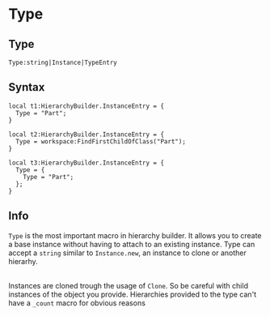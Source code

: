 # Type

## Type
```luau
Type:string|Instance|TypeEntry
```


## Syntax
```luau
local t1:HierarchyBuilder.InstanceEntry = {
  Type = "Part";
}

local t2:HierarchyBuilder.InstanceEntry = {
  Type = workspace:FindFirstChildOfClass("Part");
}

local t3:HierarchyBuilder.InstanceEntry = {
  Type = {
    Type = "Part";
  };
}
```

## Info <br>
`Type` is the most important macro in hierarchy builder. It allows you to create a base instance without having to attach to an existing instance. 
Type can accept a `string` similar to `Instance.new`, an instance to clone or another hierarhy. <br> <br>

Instances are cloned trough the usage of `Clone`. So be careful with child instances of the object you provide. Hierarchies provided to the type can't have a `_count` macro for obvious reasons
